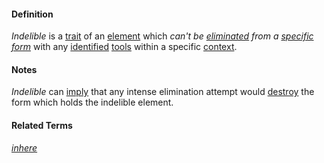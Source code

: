 #### Definition

*Indelible* is a [trait](https://github.com/gcassel/Modular-Organization-Terminology/blob/master/terms/trait.md) of an [element](https://github.com/gcassel/Modular-Organization-Terminology/blob/master/terms/element.md) which *can't be [eliminated](https://github.com/gcassel/Modular-Organization-Terminology/blob/master/terms/eliminate.md) from a [specific](https://github.com/gcassel/Modular-Organization-Terminology/blob/master/terms/specific.md) [form](https://github.com/gcassel/Modular-Organization-Terminology/blob/master/terms/form.md)* with any [identified](https://github.com/gcassel/Modular-Organization-Terminology/blob/master/terms/identify.md) [tools](https://github.com/gcassel/Modular-Organization-Terminology/blob/master/terms/tools.md) within a specific [context](https://github.com/gcassel/Modular-Organization-Terminology/blob/master/terms/context.md).

#### Notes

*Indelible* can [imply](https://github.com/gcassel/Modular-Organization-Terminology/blob/master/terms/imply.md) that any intense elimination attempt would [destroy](https://github.com/gcassel/Modular-Organization-Terminology/blob/master/terms/destroy.md) the form which holds the indelible element.

#### Related Terms

*[inhere](https://github.com/gcassel/Modular-Organization-Terminology/blob/master/terms/inhere.md)*
